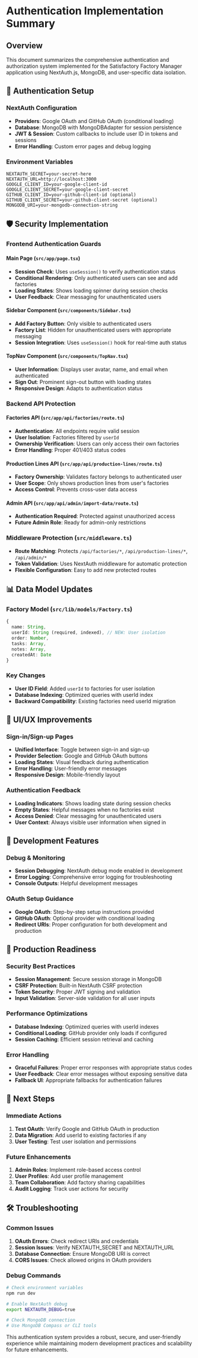 # Authentication Implementation Summary

## Overview
This document summarizes the comprehensive authentication and authorization system implemented for the Satisfactory Factory Manager application using NextAuth.js, MongoDB, and user-specific data isolation.

## 🔐 Authentication Setup

### NextAuth Configuration
- **Providers**: Google OAuth and GitHub OAuth (conditional loading)
- **Database**: MongoDB with MongoDBAdapter for session persistence
- **JWT & Session**: Custom callbacks to include user ID in tokens and sessions
- **Error Handling**: Custom error pages and debug logging

### Environment Variables
```env
NEXTAUTH_SECRET=your-secret-here
NEXTAUTH_URL=http://localhost:3000
GOOGLE_CLIENT_ID=your-google-client-id
GOOGLE_CLIENT_SECRET=your-google-client-secret
GITHUB_CLIENT_ID=your-github-client-id (optional)
GITHUB_CLIENT_SECRET=your-github-client-secret (optional)
MONGODB_URI=your-mongodb-connection-string
```

## 🛡️ Security Implementation

### Frontend Authentication Guards

#### Main Page (`src/app/page.tsx`)
- **Session Check**: Uses `useSession()` to verify authentication status
- **Conditional Rendering**: Only authenticated users can see and add factories
- **Loading States**: Shows loading spinner during session checks
- **User Feedback**: Clear messaging for unauthenticated users

#### Sidebar Component (`src/components/Sidebar.tsx`)
- **Add Factory Button**: Only visible to authenticated users
- **Factory List**: Hidden for unauthenticated users with appropriate messaging
- **Session Integration**: Uses `useSession()` hook for real-time auth status

#### TopNav Component (`src/components/TopNav.tsx`)
- **User Information**: Displays user avatar, name, and email when authenticated
- **Sign Out**: Prominent sign-out button with loading states
- **Responsive Design**: Adapts to authentication status

### Backend API Protection

#### Factories API (`src/app/api/factories/route.ts`)
- **Authentication**: All endpoints require valid session
- **User Isolation**: Factories filtered by `userId`
- **Ownership Verification**: Users can only access their own factories
- **Error Handling**: Proper 401/403 status codes

#### Production Lines API (`src/app/api/production-lines/route.ts`)
- **Factory Ownership**: Validates factory belongs to authenticated user
- **User Scope**: Only shows production lines from user's factories
- **Access Control**: Prevents cross-user data access

#### Admin API (`src/app/api/admin/import-data/route.ts`)
- **Authentication Required**: Protected against unauthorized access
- **Future Admin Role**: Ready for admin-only restrictions

### Middleware Protection (`src/middleware.ts`)
- **Route Matching**: Protects `/api/factories/*`, `/api/production-lines/*`, `/api/admin/*`
- **Token Validation**: Uses NextAuth middleware for automatic protection
- **Flexible Configuration**: Easy to add new protected routes

## 📊 Data Model Updates

### Factory Model (`src/lib/models/Factory.ts`)
```typescript
{
  name: String,
  userId: String (required, indexed), // NEW: User isolation
  order: Number,
  tasks: Array,
  notes: Array,
  createdAt: Date
}
```

### Key Changes
- **User ID Field**: Added `userId` to factories for user isolation
- **Database Indexing**: Optimized queries with userId index
- **Backward Compatibility**: Existing factories need userId migration

## 🎨 UI/UX Improvements

### Sign-in/Sign-up Pages
- **Unified Interface**: Toggle between sign-in and sign-up
- **Provider Selection**: Google and GitHub OAuth buttons
- **Loading States**: Visual feedback during authentication
- **Error Handling**: User-friendly error messages
- **Responsive Design**: Mobile-friendly layout

### Authentication Feedback
- **Loading Indicators**: Shows loading state during session checks
- **Empty States**: Helpful messages when no factories exist
- **Access Denied**: Clear messaging for unauthenticated users
- **User Context**: Always visible user information when signed in

## 🔧 Development Features

### Debug & Monitoring
- **Session Debugging**: NextAuth debug mode enabled in development
- **Error Logging**: Comprehensive error logging for troubleshooting
- **Console Outputs**: Helpful development messages

### OAuth Setup Guidance
- **Google OAuth**: Step-by-step setup instructions provided
- **GitHub OAuth**: Optional provider with conditional loading
- **Redirect URIs**: Proper configuration for both development and production

## 🚀 Production Readiness

### Security Best Practices
- **Session Management**: Secure session storage in MongoDB
- **CSRF Protection**: Built-in NextAuth CSRF protection
- **Token Security**: Proper JWT signing and validation
- **Input Validation**: Server-side validation for all user inputs

### Performance Optimizations
- **Database Indexing**: Optimized queries with userId indexes
- **Conditional Loading**: GitHub provider only loads if configured
- **Session Caching**: Efficient session retrieval and caching

### Error Handling
- **Graceful Failures**: Proper error responses with appropriate status codes
- **User Feedback**: Clear error messages without exposing sensitive data
- **Fallback UI**: Appropriate fallbacks for authentication failures

## 📝 Next Steps

### Immediate Actions
1. **Test OAuth**: Verify Google and GitHub OAuth in production
2. **Data Migration**: Add userId to existing factories if any
3. **User Testing**: Test user isolation and permissions

### Future Enhancements
1. **Admin Roles**: Implement role-based access control
2. **User Profiles**: Add user profile management
3. **Team Collaboration**: Add factory sharing capabilities
4. **Audit Logging**: Track user actions for security

## 🛠️ Troubleshooting

### Common Issues
1. **OAuth Errors**: Check redirect URIs and credentials
2. **Session Issues**: Verify NEXTAUTH_SECRET and NEXTAUTH_URL
3. **Database Connection**: Ensure MongoDB URI is correct
4. **CORS Issues**: Check allowed origins in OAuth providers

### Debug Commands
```bash
# Check environment variables
npm run dev

# Enable NextAuth debug
export NEXTAUTH_DEBUG=true

# Check MongoDB connection
# Use MongoDB Compass or CLI tools
```

This authentication system provides a robust, secure, and user-friendly experience while maintaining modern development practices and scalability for future enhancements.
